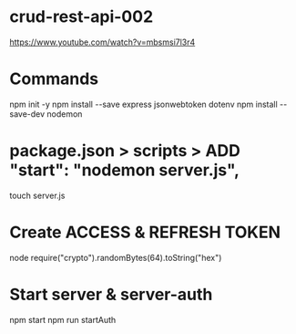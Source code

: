 # crud-rest-api-002

https://www.youtube.com/watch?v=mbsmsi7l3r4

# Commands

npm init -y
npm install --save express jsonwebtoken dotenv
npm install --save-dev nodemon

# package.json > scripts > ADD "start": "nodemon server.js",

touch server.js

# Create ACCESS & REFRESH TOKEN

node
require("crypto").randomBytes(64).toString("hex")

# Start server & server-auth

npm start
npm run startAuth
